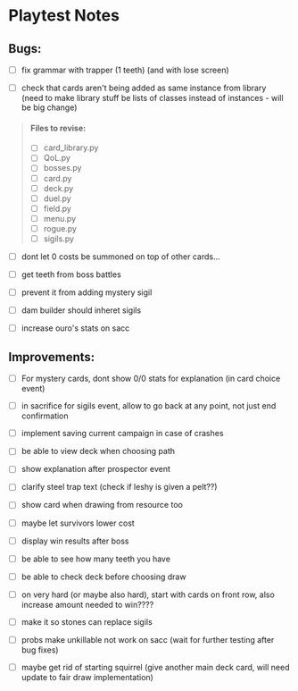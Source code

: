 # Playtest Notes

## Bugs:

- [ ] fix grammar with trapper (1 teeth) (and with lose screen)

- [ ] check that cards aren't being added as same instance from library (need to make library stuff be lists of classes instead of instances - will be big change)
 > #### Files to revise:
 > - [ ] card_library.py
 > - [ ] QoL.py
 > - [ ] bosses.py
 > - [ ] card.py
 > - [ ] deck.py
 > - [ ] duel.py
 > - [ ] field.py
 > - [ ] menu.py
 > - [ ] rogue.py
 > - [ ] sigils.py

- [ ] dont let 0 costs be summoned on top of other cards...

- [ ] get teeth from boss battles

- [ ] prevent it from adding mystery sigil

- [ ] dam builder should inheret sigils

- [ ] increase ouro's stats on sacc



## Improvements:

- [ ] For mystery cards, dont show 0/0 stats for explanation (in card choice event)

- [ ] in sacrifice for sigils event, allow to go back at any point, not just end confirmation

- [ ] implement saving current campaign in case of crashes

- [ ] be able to view deck when choosing path

- [ ] show explanation after prospector event

- [ ] clarify steel trap text (check if leshy is given a pelt??)

- [ ] show card when drawing from resource too

- [ ] maybe let survivors lower cost

- [ ] display win results after boss

- [ ] be able to see how many teeth you have

- [ ] be able to check deck before choosing draw

- [ ] on very hard (or maybe also hard), start with cards on front row, also increase amount needed to win????

- [ ] make it so stones can replace sigils

- [ ] probs make unkillable not work on sacc (wait for further testing after bug fixes)

- [ ] maybe get rid of starting squirrel (give another main deck card, will need update to fair draw implementation)